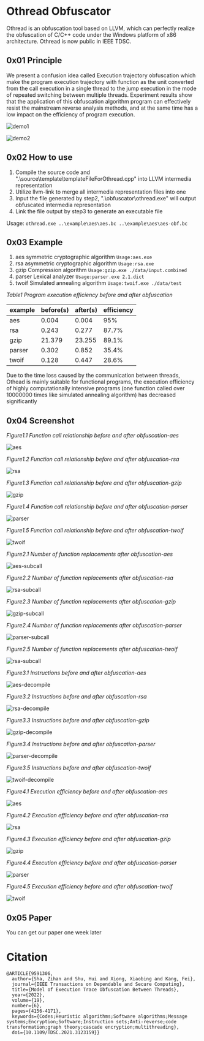 # Othread Obfuscator

Othread is an obfuscation tool based on LLVM, which can perfectly realize the obfuscation of C/C++ code under the Windows platform of x86 architecture. Othread is now public in IEEE TDSC.

## 0x01 Principle

We present a confusion idea called Execution trajectory obfuscation which make the program execution trajectory with function as the unit converted from the call execution in a single thread to the jump execution in the mode of repeated switching between multiple threads. Experiment results show that the application of this obfuscation algorithm program can effectively resist the mainstream reverse analysis methods, and at the same time has a low impact on the efficiency of program execution. 

![demo1](img/demo1.png)

![demo2](img/demo2.png)

## 0x02 How to use

1. Compile the source code and ".\source\template\templateFileForOthread.cpp" into LLVM intermedia representation
2. Utilize llvm-link to merge all intermedia representation files into one
3. Input the file generated by step2, ".\obfuscator\othread.exe" will output obfuscated intermedia representation
4. Link the file output by step3 to generate an executable file

Usage: `othread.exe ..\example\aes\aes.bc ..\example\aes\aes-obf.bc`

## 0x03 Example

1. aes		symmetric cryptographic algorithm	`Usage:aes.exe`
2. rsa		asymmetric cryptographic algorithm	`Usage:rsa.exe`
3. gzip		Compression algorithm				`Usage:gzip.exe ./data/input.combined`
4. parser	Lexical analyzer					`Usage:parser.exe 2.1.dict`
5. twoif	Simulated annealing algorithm		`Usage:twoif.exe ./data/test`


*Table1 Program execution efficiency before and after obfuscation*

| example | before(s) | after(s) | efficiency |
| ------- | --------- | -------- | ---------- |
| aes     | 0.004     | 0.004    | 95%        |
| rsa     | 0.243     | 0.277    | 87.7%      |
| gzip    | 21.379    | 23.255   | 89.1%      |
| parser  | 0.302     | 0.852    | 35.4%      |
| twoif   | 0.128     | 0.447    | 28.6%      |


Due to the time loss caused by the communication between threads, Othead is mainly suitable for functional programs, the execution efficiency of highly computationally intensive programs (one function called over 10000000 times like simulated annealing algorithm) has decreased significantly


## 0x04 Screenshot

*Figure1.1 Function call relationship before and after obfuscation-aes*

![aes](img/ObfEffect/aes.jpg)

*Figure1.2 Function call relationship before and after obfuscation-rsa*

![rsa](img/ObfEffect/rsa.jpg)

*Figure1.3 Function call relationship before and after obfuscation-gzip*

![gzip](img/ObfEffect/gzip.jpg)

*Figure1.4 Function call relationship before and after obfuscation-parser*

![parser](img/ObfEffect/parser.jpg)

*Figure1.5 Function call relationship before and after obfuscation-twoif*

![twoif](img/ObfEffect/twoif.jpg)

*Figure2.1 Number of function replacements after obfuscation-aes*

![aes-subcall](img/ObfEffect/aes-subcall.jpg)

*Figure2.2 Number of function replacements after obfuscation-rsa*

![rsa-subcall](img/ObfEffect/rsa-subcall.jpg)

*Figure2.3 Number of function replacements after obfuscation-gzip*

![gzip-subcall](img/ObfEffect/gzip-subcall.jpg)

*Figure2.4 Number of function replacements after obfuscation-parser*

![parser-subcall](img/ObfEffect/parser-subcall.jpg)

*Figure2.5 Number of function replacements after obfuscation-twoif*

![rsa-subcall](img/ObfEffect/twoif-subcall.jpg)

*Figure3.1 Instructions before and after obfuscation-aes*

![aes-decompile](img/ObfEffect/aes-decompile.jpg)

*Figure3.2 Instructions before and after obfuscation-rsa*

![rsa-decompile](img/ObfEffect/rsa-decompile.jpg)

*Figure3.3 Instructions before and after obfuscation-gzip*

![gzip-decompile](img/ObfEffect/gzip-decompile.jpg)

*Figure3.4 Instructions before and after obfuscation-parser*

![parser-decompile](img/ObfEffect/parser-decompile.jpg)

*Figure3.5 Instructions before and after obfuscation-twoif*

![twoif-decompile](img/ObfEffect/twoif-decompile.jpg)

*Figure4.1 Execution efficiency before and after obfuscation-aes*

![aes](img/ExeEffect/aes.jpg)

*Figure4.2 Execution efficiency before and after obfuscation-rsa*

![rsa](img/ExeEffect/rsa.jpg)

*Figure4.3 Execution efficiency before and after obfuscation-gzip*

![gzip](img/ExeEffect/gzip.jpg)

*Figure4.4 Execution efficiency before and after obfuscation-parser*

![parser](img/ExeEffect/parser.jpg)

*Figure4.5 Execution efficiency before and after obfuscation-twoif*

![twoif](img/ExeEffect/twoif.jpg)

## 0x05 Paper

You can get our paper one week later

# Citation
```
@ARTICLE{9591306,
  author={Sha, Zihan and Shu, Hui and Xiong, Xiaobing and Kang, Fei},
  journal={IEEE Transactions on Dependable and Secure Computing}, 
  title={Model of Execution Trace Obfuscation Between Threads}, 
  year={2022},
  volume={19},
  number={6},
  pages={4156-4171},
  keywords={Codes;Heuristic algorithms;Software algorithms;Message systems;Encryption;Software;Instruction sets;Anti-reverse;code transformation;graph theory;cascade encryption;multithreading},
  doi={10.1109/TDSC.2021.3123159}}
```